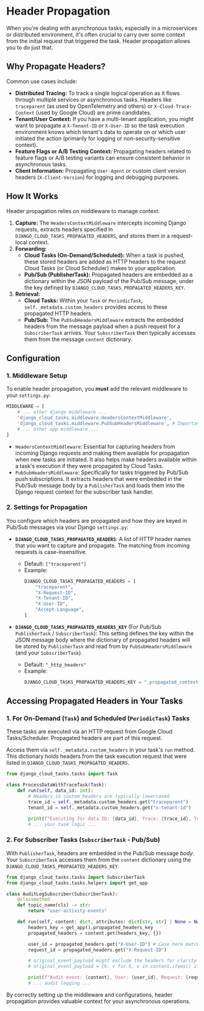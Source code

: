 # Header Propagation

When you're dealing with asynchronous tasks, especially in a microservices or distributed environment, it's often crucial to carry over some context from the initial request that triggered the task. Header propagation allows you to do just that.

## Why Propagate Headers?

Common use cases include:

*   **Distributed Tracing:** To track a single logical operation as it flows through multiple services or asynchronous tasks. Headers like `traceparent` (as used by OpenTelemetry and others) or `X-Cloud-Trace-Context` (used by Google Cloud) are prime candidates.
*   **Tenant/User Context:** If you have a multi-tenant application, you might want to propagate a `X-Tenant-ID` or `X-User-ID` so the task execution environment knows which tenant's data to operate on or which user initiated the action (primarily for logging or non-security-sensitive context).
*   **Feature Flags or A/B Testing Context:** Propagating headers related to feature flags or A/B testing variants can ensure consistent behavior in asynchronous tasks.
*   **Client Information:** Propagating `User-Agent` or custom client version headers (`X-Client-Version`) for logging and debugging purposes.

## How It Works

Header propagation relies on middleware to manage context:

1.  **Capture:** The `HeadersContextMiddleware` intercepts incoming Django requests, extracts headers specified in `DJANGO_CLOUD_TASKS_PROPAGATED_HEADERS`, and stores them in a request-local context.
2.  **Forwarding:**
    *   **Cloud Tasks (On-Demand/Scheduled):** When a task is pushed, these stored headers are added as HTTP headers to the request Cloud Tasks (or Cloud Scheduler) makes to your application.
    *   **Pub/Sub (PublisherTask):** Propagated headers are embedded as a dictionary within the JSON payload of the Pub/Sub message, under the key defined by `DJANGO_CLOUD_TASKS_PROPAGATED_HEADERS_KEY`.
3.  **Retrieval:**
    *   **Cloud Tasks:** Within your `Task` or `PeriodicTask`, `self._metadata.custom_headers` provides access to these propagated HTTP headers.
    *   **Pub/Sub:** The `PubSubHeadersMiddleware` extracts the embedded headers from the message payload when a push request for a `SubscriberTask` arrives. Your `SubscriberTask` then typically accesses them from the message `content` dictionary.

## Configuration

### 1. Middleware Setup

To enable header propagation, you **must** add the relevant middleware to your `settings.py`:

```python
MIDDLEWARE = [
    # ... other django middleware ...
    'django_cloud_tasks.middleware.HeadersContextMiddleware',
    'django_cloud_tasks.middleware.PubSubHeadersMiddleware', # Important for subscriber tasks
    # ... other app middleware ...
]
```

*   `HeadersContextMiddleware`: Essential for capturing headers from incoming Django requests and making them available for propagation when new tasks are initiated. It also helps make headers available within a task's execution if they were propagated by Cloud Tasks.
*   `PubSubHeadersMiddleware`: Specifically for tasks triggered by Pub/Sub push subscriptions. It extracts headers that were embedded in the Pub/Sub message body by a `PublisherTask` and loads them into the Django request context for the subscriber task handler.

### 2. Settings for Propagation

You configure which headers are propagated and how they are keyed in Pub/Sub messages via your Django `settings.py`:

*   **`DJANGO_CLOUD_TASKS_PROPAGATED_HEADERS`**: A list of HTTP header names that you want to capture and propagate. The matching from incoming requests is case-insensitive.
    *   Default: `["traceparent"]`
    *   Example:
        ```python
        DJANGO_CLOUD_TASKS_PROPAGATED_HEADERS = [
            "traceparent",
            "X-Request-ID",
            "X-Tenant-ID",
            "X-User-ID",
            "Accept-Language",
        ]
        ```

*   **`DJANGO_CLOUD_TASKS_PROPAGATED_HEADERS_KEY`** (For Pub/Sub `PublisherTask` / `SubscriberTask`):
    This setting defines the key within the JSON message body where the dictionary of propagated headers will be stored by `PublisherTask` and read from by `PubSubHeadersMiddleware` (and your `SubscriberTask`).
    *   Default: `"_http_headers"`
    *   Example:
        ```python
        DJANGO_CLOUD_TASKS_PROPAGATED_HEADERS_KEY = "_propagated_context_headers"
        ```

## Accessing Propagated Headers in Your Tasks

### 1. For On-Demand (`Task`) and Scheduled (`PeriodicTask`) Tasks

These tasks are executed via an HTTP request from Google Cloud Tasks/Scheduler. Propagated headers are part of this request.

Access them via `self._metadata.custom_headers` in your task's `run` method. This dictionary holds headers from the task execution request that were listed in `DJANGO_CLOUD_TASKS_PROPAGATED_HEADERS`.

```python
from django_cloud_tasks.tasks import Task

class ProcessDataWithTraceTask(Task):
    def run(self, data_id: int):
        # Headers in custom_headers are typically lowercased
        trace_id = self._metadata.custom_headers.get("traceparent")
        tenant_id = self._metadata.custom_headers.get("x-tenant-id")

        print(f"Executing for data ID: {data_id}, Trace: {trace_id}, Tenant: {tenant_id}")
        # ... your task logic ...
```

### 2. For Subscriber Tasks (`SubscriberTask` - Pub/Sub)

With `PublisherTask`, headers are embedded in the Pub/Sub message *body*. Your `SubscriberTask` accesses them from the `content` dictionary using the `DJANGO_CLOUD_TASKS_PROPAGATED_HEADERS_KEY`.

```python
from django_cloud_tasks.tasks import SubscriberTask
from django_cloud_tasks.tasks.helpers import get_app

class AuditLogSubscriber(SubscriberTask):
    @classmethod
    def topic_name(cls) -> str:
        return "user-activity-events"

    def run(self, content: dict, attributes: dict[str, str] | None = None):
        headers_key = get_app().propagated_headers_key
        propagated_headers = content.get(headers_key, {})

        user_id = propagated_headers.get("X-User-ID") # Case here matches what was put into the dict
        request_id = propagated_headers.get("X-Request-ID")

        # original_event_payload might exclude the headers for clarity if needed
        # original_event_payload = {k: v for k, v in content.items() if k != headers_key}

        print(f"Audit event: {content}, User: {user_id}, Request: {request_id}")
        # ... audit logging ...
```
By correctly setting up the middleware and configurations, header propagation provides valuable context for your asynchronous operations. 